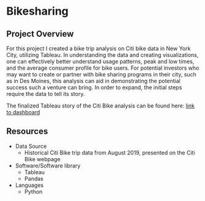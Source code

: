 # Bikesharing

## Project Overview
For this project I created a bike trip analysis on Citi bike data in New York City, utilizing Tableau. In understanding the data and creating visualizations, one can effectively better understand usage patterns, peak and low times, and the average consumer profile for bike users. For potential investors who may want to create or partner with bike sharing programs in their city, such as in Des Moines, this analysis can aid in demonstrating the potential success such a venture can bring. In order to expand, the initial steps require the data to tell its story.

The finalized Tableau story of the Citi Bike analysis can be found here: [link to dashboard](https://public.tableau.com/app/profile/leila4630/viz/CitiBikeSharingAnalysis_16543575020420/BikeSharingAnalysis?publish=yes)

## Resources
- Data Source
  - Historical Citi Bike trip data from August 2019, presented on the Citi Bike webpage
- Software/Software library
  - Tableau 
  - Pandas
- Languages
  - Python




